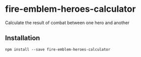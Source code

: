 # fire-emblem-heroes-calculator

Calculate the result of combat between one hero and another

## Installation

```
npm install --save fire-emblem-heroes-calculator
```

